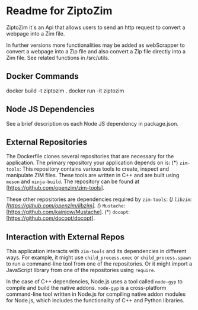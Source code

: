 # Readme for ZiptoZim

ZiptoZim it´s an Api that allows users to send an http request to convert a webpage into a Zim file.

In further versions more functionalities may be added as webScrapper to convert a webpage into a Zip file and also convert a Zip file directly into a Zim file. See related functions in /src/utils.

## Docker Commands

docker build -t ziptozim .
docker run -it ziptozim

## Node JS Dependencies

See a brief description os each Node JS dependency in package.json.

## External Repositories

The Dockerfile clones several repositories that are necessary for the application. The primary repository your application depends on is:
(*) `zim-tools`: This repository contains various tools to create, inspect and manipulate ZIM files. These tools are written in C++ and are built using `meson` and `ninja-build`. The repository can be found at [https://github.com/openzim/zim-tools].

These other repositories are dependencies required by `zim-tools`:
(*) `libzim`: [https://github.com/openzim/libzim].
(*) `Mustache`: [https://github.com/kainjow/Mustache].
(*) `docopt`: [https://github.com/docopt/docopt].

## Interaction with External Repos

This application interacts with `zim-tools` and its dependencies in different ways. For example, it might use `child_process.exec` or `child_process.spawn` to run a command-line tool from one of the repositories. Or it might import a JavaScript library from one of the repositories using `require`.

In the case of C++ dependencies, Node.js uses a tool called `node-gyp` to compile and build the native addons. `node-gyp` is a cross-platform command-line tool written in Node.js for compiling native addon modules for Node.js, which includes the functionality of C++ and Python libraries.
